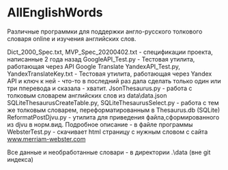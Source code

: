 # AllEnglishWords
Различные программки для поддержки англо-русского толкового словаря online 
и изучения английских слов.

Dict_2000_Spec.txt, MVP_Spec_20200402.txt - спецификации проекта, написанные 2 года назад
GoogleAPI_Test.py - Тестовая утилита, работающая через API Google Translate
YandexAPI_Test.py, YandexTranslateKey.txt - Тестовая утилита, работающая через Yandex API и ключ к ней - 
											что-то в последний раз дала сделать только один или три пперевода и сказала - хватит.
JsonThesaurus.py - работа с толковым словарем английских слов из data\data.json
SQLiteThesaurusCreateTable.py, SQLiteThesaurusSelect.py - работа с тем же толковым словарем, переформатированным в Thesaurus.db (SQLite)
ReformatPostDjvu.py - утилита для приведения файла,сформированного из djvu в норм.вид. Подробное описание - в файле программы
WebsterTest.py - скачивает html страницу с нужным словом с сайта www.merriam-webster.com

Все данные и необработанные словари - в директории .\data
(вне git индекса)
